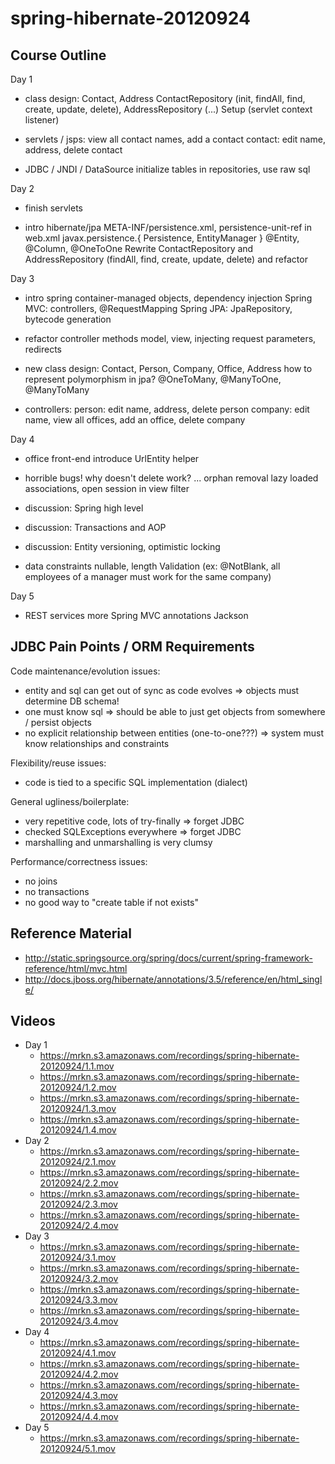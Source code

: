 spring-hibernate-20120924
=========================

Course Outline
--------------

Day 1

 - class design:
   Contact, Address
   ContactRepository (init, findAll, find, create, update, delete), AddressRepository (...)
   Setup (servlet context listener)

 - servlets / jsps:
   view all contact names, add a contact
   contact: edit name, address, delete contact

 - JDBC / JNDI / DataSource
   initialize tables in repositories, use raw sql

Day 2

 - finish servlets

 - intro hibernate/jpa
   META-INF/persistence.xml, persistence-unit-ref in web.xml
   javax.persistence.{ Persistence, EntityManager }
   @Entity, @Column, @OneToOne
   Rewrite ContactRepository and AddressRepository (findAll, find, create, update, delete) and refactor

Day 3

 - intro spring
   container-managed objects, dependency injection
   Spring MVC: controllers, @RequestMapping
   Spring JPA: JpaRepository, bytecode generation

 - refactor controller methods
   model, view, injecting request parameters, redirects

 - new class design:
   Contact, Person, Company, Office, Address
   how to represent polymorphism in jpa?
   @OneToMany, @ManyToOne, @ManyToMany

 - controllers:
   person: edit name, address, delete person
   company: edit name, view all offices, add an office, delete company

Day 4

 - office front-end
   introduce UrlEntity helper

 - horrible bugs!
   why doesn't delete work? ... orphan removal
   lazy loaded associations, open session in view filter

 - discussion: Spring high level
 - discussion: Transactions and AOP
 - discussion: Entity versioning, optimistic locking

 - data constraints
   nullable, length
   Validation (ex: @NotBlank, all employees of a manager must work for the same company)

Day 5

 - REST services
   more Spring MVC annotations
   Jackson


JDBC Pain Points / ORM Requirements
-----------------------------------

Code maintenance/evolution issues:
  - entity and sql can get out of sync as code evolves
    => objects must determine DB schema!
  - one must know sql
    => should be able to just get objects from somewhere / persist objects
  - no explicit relationship between entities (one-to-one???)
    => system must know relationships and constraints

Flexibility/reuse issues:
  - code is tied to a specific SQL implementation (dialect)

General ugliness/boilerplate:
  - very repetitive code, lots of try-finally
    => forget JDBC
  - checked SQLExceptions everywhere
    => forget JDBC
  - marshalling and unmarshalling is very clumsy

Performance/correctness issues:
  - no joins
  - no transactions
  - no good way to "create table if not exists"

Reference Material
------------------

* http://static.springsource.org/spring/docs/current/spring-framework-reference/html/mvc.html
* http://docs.jboss.org/hibernate/annotations/3.5/reference/en/html_single/

Videos
------

* Day 1
  * https://mrkn.s3.amazonaws.com/recordings/spring-hibernate-20120924/1.1.mov
  * https://mrkn.s3.amazonaws.com/recordings/spring-hibernate-20120924/1.2.mov
  * https://mrkn.s3.amazonaws.com/recordings/spring-hibernate-20120924/1.3.mov
  * https://mrkn.s3.amazonaws.com/recordings/spring-hibernate-20120924/1.4.mov
* Day 2
  * https://mrkn.s3.amazonaws.com/recordings/spring-hibernate-20120924/2.1.mov
  * https://mrkn.s3.amazonaws.com/recordings/spring-hibernate-20120924/2.2.mov
  * https://mrkn.s3.amazonaws.com/recordings/spring-hibernate-20120924/2.3.mov
  * https://mrkn.s3.amazonaws.com/recordings/spring-hibernate-20120924/2.4.mov
* Day 3
  * https://mrkn.s3.amazonaws.com/recordings/spring-hibernate-20120924/3.1.mov
  * https://mrkn.s3.amazonaws.com/recordings/spring-hibernate-20120924/3.2.mov
  * https://mrkn.s3.amazonaws.com/recordings/spring-hibernate-20120924/3.3.mov
  * https://mrkn.s3.amazonaws.com/recordings/spring-hibernate-20120924/3.4.mov
* Day 4
  * https://mrkn.s3.amazonaws.com/recordings/spring-hibernate-20120924/4.1.mov
  * https://mrkn.s3.amazonaws.com/recordings/spring-hibernate-20120924/4.2.mov
  * https://mrkn.s3.amazonaws.com/recordings/spring-hibernate-20120924/4.3.mov
  * https://mrkn.s3.amazonaws.com/recordings/spring-hibernate-20120924/4.4.mov
* Day 5
  * https://mrkn.s3.amazonaws.com/recordings/spring-hibernate-20120924/5.1.mov
